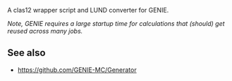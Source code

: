 A clas12 wrapper script and LUND converter for GENIE.

_Note, GENIE requires a large startup time for calculations that (should) get reused across many jobs._

## See also
* https://github.com/GENIE-MC/Generator
